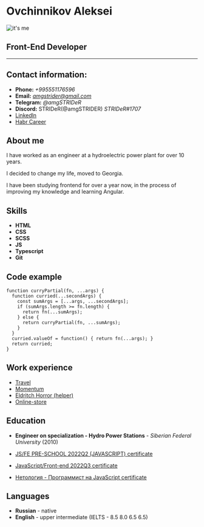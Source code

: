 # Ovchinnikov Aleksei
![it's me](./assets/my-photo.jpg)
## Front-End Developer
*********
## Contact information:
* **Phone:** *+995551176596*
* **Email:** *amgstrider@gmail.com*
* **Telegram:** *@amgSTRIDeR*
* **Discord:** STRIDeR(@amgSTRIDER) *STRIDeR#1707* 
* [Linkedln](https://www.linkedin.com/in/aleksei-ovchinnikov)
* [Habr Career](https://career.habr.com/amgstrider)

## About me
 I have worked as an engineer at a hydroelectric power plant for over 10 years. 
 
 I decided to change my life, moved to Georgia.
 
 I have been studying frontend for over a year now, in the process of improving my knowledge and learning Angular.

## Skills

+ **HTML** 
+ **CSS** 
+ **SCSS**
+ **JS**
+ **Typescript**
+ **Git**

## Code example
```
function curryPartial(fn, ...args) {
  function curried(...secondArgs) {
    const sumArgs = [...args, ...secondArgs];
    if (sumArgs.length >= fn.length) {
      return fn(...sumArgs);
    } else {
      return curryPartial(fn, ...sumArgs);
    }
  }
  curried.valueOf = function() { return fn(...args); }
  return curried;
}
```
## Work experience
* [Travel](https://rolling-scopes-school.github.io/amgstrider-JSFEPRESCHOOL2022Q2/travel/)
* [Momentum](https://rolling-scopes-school.github.io/amgstrider-JSFEPRESCHOOL2022Q2/momentum/)
* [Eldritch Horror (helper)]( https://amgstrider.github.io/EldritchHorror_codejam/)
* [Online-store](https://deft-beignet-f370cf.netlify.app/#store?sort=3&view=1)

## Education 
* **Engineer on specialization - Hydro Power Stations** - *Siberian Federal University* (2010)

* [JS/FE PRE-SCHOOL 2022Q2 (JAVASCRIPT) certificate](https://app.rs.school/certificate/wfac66w5)
* [JavaScript/Front-end 2022Q3 certificate]()
* [Нетология - Программист на JavaScript certificate](https://netology.ru/sharing/693ec5439306db379a8edde4f9aff299?utm_source=social&utm_campaign=achievements)

## Languages

* **Russian** - native
* **English** - upper intermediate (IELTS - 8.5 8.0 6.5 6.5)
